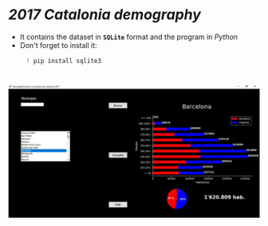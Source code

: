 # *2017 Catalonia demography*
- It contains the dataset in **`SQLite`**  format and the program in *Python*
- Don't forget to install it:
```Python
     ! pip install sqlite3
  ```
#
![picture](Presentacion.jpg)
